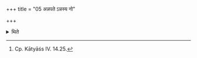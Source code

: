 +++
title = "05 अन्नपते ऽन्नस्य नो"

+++

<details><summary>थिते</summary>

5. With annapate'nnasya no dhehi[^1] he offers the second libation.  

[^1]: Cp. Kātyāśs IV. 14.25.
</details>

